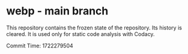 # webp - main branch

This repository contains the frozen state of the repository.
Its history is cleared. It is used only for static code
analysis with Codacy.

Commit Time: 1722279504